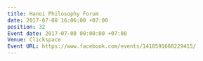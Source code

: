 ```yaml
---
title: Hanoi Philosophy Forum
date: 2017-07-08 16:06:00 +07:00
position: 32
Event date: 2017-07-08 00:00:00 +07:00
Venue: Clickspace
Event URL: https://www.facebook.com/events/1418591688229415/
---
```


